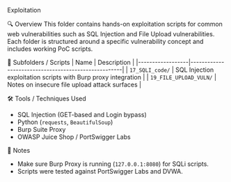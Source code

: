 Exploitation

 🔍 Overview
This folder contains hands-on exploitation scripts for common web vulnerabilities such as SQL Injection and File Upload vulnerabilities. Each folder is structured around a specific vulnerability concept and includes working PoC scripts.

📂 Subfolders / Scripts
| Name             | Description                                         |
|------------------|-----------------------------------------------------|
| `17_SQLI_code/`  | SQL Injection exploitation scripts with Burp proxy integration |
| `19_FILE_UPLOAD_VULN/` | Notes on insecure file upload attack surfaces |

🛠️ Tools / Techniques Used
- SQL Injection (GET-based and Login bypass)
- Python (`requests`, `BeautifulSoup`)
- Burp Suite Proxy
- OWASP Juice Shop / PortSwigger Labs

📌 Notes
- Make sure Burp Proxy is running (`127.0.0.1:8080`) for SQLi scripts.
- Scripts were tested against PortSwigger Labs and DVWA.
